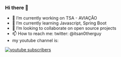 ### Hi there 👋

<!--
**GabrielNunes12/GabrielNunes12** is a ✨ _special_ ✨ repository because its `README.md` (this file) appears on your GitHub profile.

-->

- 🔭 I’m currently working on TSA - AVIAÇÂO
- 🌱 I’m currently learning Javascript, Spring Boot
- 👯 I’m looking to collaborate on open source projects 
- 📫 How to reach me: twitter: @itsan0therguy
- my youtube channel is: 
<a href="https://www.youtube.com/channel/[YOUR CHANNEL ID]">
 <img alt="youtube subscribers" src="https://github-readme-youtube-stats.herokuapp.com/subscribers/index.php?id=UC4gD3DdOLveC2r6tSMqNKbw&key=AIzaSyAzeRzeByc-y2r5eqYSGMjZGGaAbZR8xFk"/>
</a>

